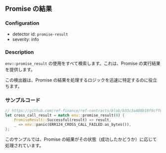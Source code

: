 
## Promise の結果

### Configuration

* detector id: `promise-result`
* severity: info

### Description

`env::promise_result` の使用をすべて検索します。これは、Promise の実行結果を提供します。

この検出器は、Promise の結果を処理するロジックを迅速に特定するのに役立ちます。

### サンプルコード

```rust
// https://github.com/ref-finance/ref-contracts/blob/b33c3a488b18f9cff82a3fdd53bf65d6aac09e15/ref-exchange/src/lib.rs#L434
let cross_call_result = match env::promise_result(0) {
    PromiseResult::Successful(result) => result,
    _ => env::panic(ERR124_CROSS_CALL_FAILED.as_bytes()),
};
```

このサンプルでは、Promise の結果がその状態（成功したかどうか）に応じて処理されています。
